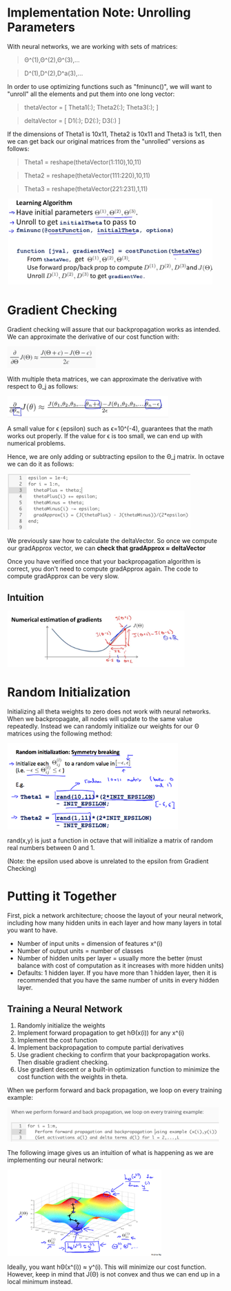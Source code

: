 # Implementation Note: Unrolling Parameters

With neural networks, we are working with sets of matrices:

> Θ^(1),Θ^(2),Θ^(3),…

> D^(1),D^(2),D^a(3),…

In order to use optimizing functions such as "fminunc()", we will want to "unroll" all the elements and put them into one long vector:

> thetaVector = [ Theta1(:); Theta2(:); Theta3(:); ]

> deltaVector = [ D1(:); D2(:); D3(:) ]


If the dimensions of Theta1 is 10x11, Theta2 is 10x11 and Theta3 is 1x11, then we can get back our original matrices from the "unrolled" versions as follows:

> Theta1 = reshape(thetaVector(1:110),10,11)

> Theta2 = reshape(thetaVector(111:220),10,11)

> Theta3 = reshape(thetaVector(221:231),1,11)

<img src="./img/back_prop_in_practice/unrolling_parameter_summary.png" height="200"/>

# Gradient Checking

Gradient checking will assure that our backpropagation works as intended. We can approximate the derivative of our cost function with:

<img src="./img/back_prop_in_practice/approximate_derivative_of_cost_fn.png" height="50"/>

With multiple theta matrices, we can approximate the derivative with respect to Θ_j as follows:

<img src="./img/back_prop_in_practice/approximate_derivative_of_cost_fn_multi_theta.png" height="50"/>

A small value for ϵ (epsilon) such as ϵ=10^(-4), guarantees that the math works out properly. If the value for ϵ is too small, we can end up with numerical problems.

Hence, we are only adding or subtracting epsilon to the Θ_j matrix. In octave we can do it as follows:

<img src="./img/back_prop_in_practice/gradient_checking_octave.png" height="130"/>

We previously saw how to calculate the deltaVector. So once we compute our gradApprox vector, we can **check that gradApprox ≈ deltaVector**

Once you have verified once that your backpropagation algorithm is correct, you don't need to compute gradApprox again. The code to compute gradApprox can be very slow.

## Intuition
<img src="./img/back_prop_in_practice/gradient_checking_intuition.png" height="130"/>

# Random Initialization
Initializing all theta weights to zero does not work with neural networks. When we backpropagate, all nodes will update to the same value repeatedly. Instead we can randomly initialize our weights for our Θ matrices using the following method:

<img src="./img/back_prop_in_practice/random_initialization.png" height="200"/>

rand(x,y) is just a function in octave that will initialize a matrix of random real numbers between 0 and 1.

(Note: the epsilon used above is unrelated to the epsilon from Gradient Checking)

# Putting it Together

First, pick a network architecture; choose the layout of your neural network, including how many hidden units in each layer and how many layers in total you want to have.

 - Number of input units = dimension of features x^(i)
 - Number of output units = number of classes
 - Number of hidden units per layer = usually more the better (must balance with cost of computation as it increases with more hidden units)
 - Defaults: 1 hidden layer. If you have more than 1 hidden layer, then it is recommended that you have the same number of units in every hidden layer.


## Training a Neural Network
1. Randomly initialize the weights
2. Implement forward propagation to get hΘ(x(i)) for any x^(i)
3. Implement the cost function
4. Implement backpropagation to compute partial derivatives
5. Use gradient checking to confirm that your backpropagation works. Then disable gradient checking.
6. Use gradient descent or a built-in optimization function to minimize the cost function with the weights in theta.

When we perform forward and back propagation, we loop on every training example:

<img src="./img/back_prop_in_practice/back_prop_octave.png" height="80"/>

The following image gives us an intuition of what is happening as we are implementing our neural network:

<img src="./img/back_prop_in_practice/nn_graph.png" height="200"/>

Ideally, you want hΘ(x^(i)) ≈ y^(i). This will minimize our cost function. However, keep in mind that J(Θ) is not convex and thus we can end up in a local minimum instead.
